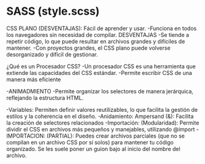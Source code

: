 # SASS (style.scss)
CSS PLANO (DESVENTAJAS):  Fácil de aprender y usar.
-Funciona en todos los navegadores sin necesidad de compilar.
 DESVENTAJAS
-Se tiende a repetir código, lo que puede resultar en archivos grandes y difíciles de mantener.
-Con proyectos grandes, el CSS plano puede volverse desorganizado y difícil de gestionar.

¿Qué es un Procesador CSS?
-Un procesador CSS es una herramienta que extiende las capacidades del CSS estándar. 
-Permite escribir CSS de una manera más eficiente

 -ANIMADMIENTO
 -Permite organizar los selectores de manera jerárquica, reflejando la estructura HTML.
    
 -Variables: Permiten definir valores reutilizables, lo que facilita la gestión de estilos y la coherencia en el diseño.
 -Anidamiento: Ampersand (&): Facilita la creación de selectores relacionados 
 -Importación: (Modularidad): Permite dividir el CSS en archivos más pequeños y manejables, utilizando @import
 -IMPORTACION: (PARTIAL): Puedes crear archivos parciales (que no se compilan en un archivo CSS por sí solos) para mantener tu código organizado. Se les suele poner un guion bajo al inicio del nombre del archivo.